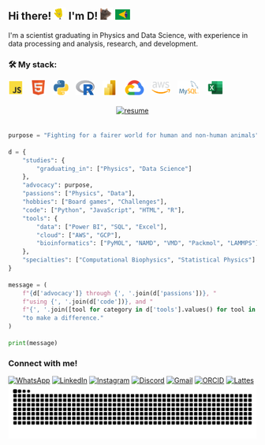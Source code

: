 ## Hi there! <img src="https://github.com/dsilvaphy/dsilvaphy/blob/main/images/gifs/waving.gif?raw=true" width="25">  I'm D! <img src="https://github.com/dsilvaphy/dsilvaphy/blob/main/images/gifs/rat.gif" width="25"> <img src="https://github.com/dsilvaphy/dsilvaphy/blob/main/images/gifs/br.gif" width="30"> 

I'm a scientist graduating in Physics and Data Science, with experience in data processing and analysis, research, and development.

### 🛠️ My stack: 
<div style="display: inline_block;">
  <img align="center" alt="Js" height="30" width="30" src="https://github.com/dsilvaphy/dsilvaphy/blob/main/images/icons/javascript.png">&nbsp;&nbsp;&nbsp;
  <img align="center" alt="HTML" height="30" width="30" src="https://github.com/dsilvaphy/dsilvaphy/blob/main/images/icons/html.png">&nbsp;&nbsp;&nbsp;
  <img align="center" alt="Python" height="30" width="30" src="https://github.com/dsilvaphy/dsilvaphy/blob/main/images/icons/python.png">&nbsp;&nbsp;&nbsp;
  <img align="center" alt="R" height="30" width="38" src="https://github.com/dsilvaphy/dsilvaphy/blob/main/images/icons/r.png">&nbsp;&nbsp;&nbsp;
  <img align="center" alt="PowerBI" height="30" width="30" src="https://github.com/dsilvaphy/dsilvaphy/blob/main/images/icons/powerbi.png">&nbsp;&nbsp;&nbsp;
  <img align="center" alt="gcp" height="30" width="38" src="https://github.com/dsilvaphy/dsilvaphy/blob/main/images/icons/googlecloud.png">&nbsp;&nbsp;&nbsp;
  <img align="center" alt="aws" height="24" width="37" src="https://github.com/dsilvaphy/dsilvaphy/blob/main/images/icons/aws.png">&nbsp;&nbsp;&nbsp;
  <img align="center" alt="mysql" height="30" width="46" src="https://github.com/dsilvaphy/dsilvaphy/blob/main/images/icons/mysql.png">&nbsp;&nbsp;&nbsp;
  <img align="center" alt="excel" height="30" width="30" src="https://github.com/dsilvaphy/dsilvaphy/blob/main/images/icons/excel.png">
</div>

#####

<div align="center">
  <a href="https://github.com/dsilvaphy/dsilvaphy/blob/main/Curr%C3%ADculo_DSilva.pdf" target="_blank">
    <img src="https://i.postimg.cc/Tw57r6CR/resume.gif" alt="resume" width="160" height="30">
  </a>
</div>


######

```python
purpose = "Fighting for a fairer world for human and non-human animals"

d = {
    "studies": {
        "graduating_in": ["Physics", "Data Science"]
    },
    "advocacy": purpose,
    "passions": ["Physics", "Data"],
    "hobbies": ["Board games", "Challenges"],
    "code": ["Python", "JavaScript", "HTML", "R"],
    "tools": {
        "data": ["Power BI", "SQL", "Excel"],
        "cloud": ["AWS", "GCP"],
        "bioinformatics": ["PyMOL", "NAMD", "VMD", "Packmol", "LAMMPS"]
    },
    "specialties": ["Computational Biophysics", "Statistical Physics"]
}

message = (
    f"{d['advocacy']} through {', '.join(d['passions'])}, "
    f"using {', '.join(d['code'])}, and "
    f"{', '.join([tool for category in d['tools'].values() for tool in category])} "
    "to make a difference."
)

print(message)

```

### Connect with me!
<div>
  <a href="https://wa.me/5548988402906" target="_blank">
    <img src="https://img.shields.io/badge/WhatsApp-25D366?style=for-the-badge&logo=whatsapp&logoColor=white" alt="WhatsApp" width="100" height="25"></a>
  <a href="https://www.linkedin.com/in/d-silvaa/" target="_blank">
    <img src="https://i.postimg.cc/Rh5Tzn9t/linkedin.png" alt="LinkedIn" width="100" height="25"></a>
  <a href="https://www.instagram.com/d.boacompanhia" target="_blank">
    <img src="https://img.shields.io/badge/-Instagram-%23E4405F?style=for-the-badge&logo=instagram&logoColor=white" alt="Instagram" width="100" height="25"></a>
  <a href="https://discord.com/users/deltax.d" target="_blank">
    <img src="https://img.shields.io/badge/Discord-7289DA?style=for-the-badge&logo=discord&logoColor=white" alt="Discord" width="100" height="25"></a>
  <a href="mailto:dsilva.fisica@gmail.com" target="_blank">
    <img src="https://img.shields.io/badge/Gmail-D14836?style=for-the-badge&logo=gmail&logoColor=white" alt="Gmail" width="90" height="25"></a>
  <a href="https://orcid.org/0000-0002-9512-8749" target="_blank">
    <img src="https://i.postimg.cc/rsS4knFG/orcid.png" alt="ORCID" width="88" height="24.5"></a>
  <a href="https://lattes.cnpq.br/3846467208930655" target="_blank">
  <img src="https://i.postimg.cc/02smfscV/lattes.png" alt="Lattes" width="88" height="25"></a>
</div>

 

<picture align="left">
<source media="(prefers-color-scheme: dark)" srcset="https://raw.githubusercontent.com/dsilvaphy/dsilvaphy/output/github-contribution-grid-snake-dark.svg">
<source media="(prefers-color-scheme: light)" srcset="https://raw.githubusercontent.com/dsilvaphy/dsilvaphy/output/github-contribution-grid-snake-dark.svg">
<img align="center" alt="github contribution grid snake animation" src="https://raw.githubusercontent.com/dsilvaphy/dsilvaphy/output/github-contribution-grid-snake.svg">
</picture>
